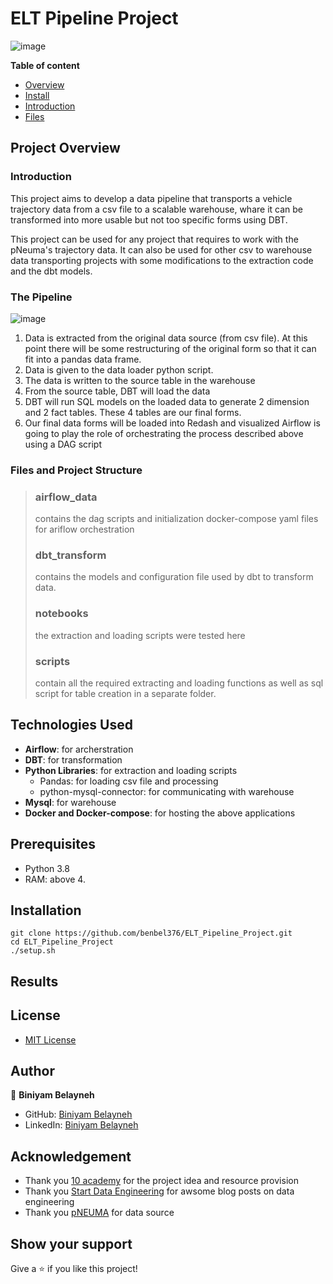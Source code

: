 # ELT Pipeline Project
![image](https://user-images.githubusercontent.com/44437166/180681713-ea7f8116-baf7-41ca-9990-6c69a040b5e0.png)

**Table of content**

- [Overview](#overview)
- [Install](#install)
- [Introduction](#Introduction)
- [Files](#Files)

## Project Overview

### Introduction
This project aims to develop a data pipeline that transports a vehicle trajectory data from a csv file to a scalable warehouse, whare it can be transformed into more usable but not too specific forms using DBT.

This project can be used for any project that requires to work with the pNeuma's trajectory data. It can also be used for other csv to warehouse data transporting projects with some modifications to the extraction code and the dbt models.

### The Pipeline

![image](https://user-images.githubusercontent.com/44437166/180680935-6c8be686-a71a-4894-8b23-805f4ed9b85a.png)

1. Data is extracted from the original data source (from csv file). At this point there will be some restructuring of the original form so that it can fit into a pandas data frame.
2. Data is given to the data loader python script.
3. The data is written to the source table in the warehouse
4. From the source table, DBT will load the data
5. DBT will run SQL models on the loaded data to generate 2 dimension and 2 fact tables. These 4 tables are our final forms.
6. Our final data forms will be loaded into Redash and visualized
Airflow is going to play the role of orchestrating the process described above using a DAG script

### Files and Project Structure
> ### airflow_data
> contains the dag scripts and initialization docker-compose yaml files for ariflow orchestration
> ### dbt_transform
> contains the models and configuration file used by dbt to transform data.
> ### notebooks
> the extraction and loading scripts were tested here
> ### scripts
> contain all the required extracting and loading functions as well as sql script for table creation in a separate folder.


## Technologies Used
- **Airflow**: for archerstration
- **DBT**: for transformation
- **Python Libraries**: for extraction and loading scripts
  - Pandas: for loading csv file and processing
  - python-mysql-connector: for communicating with warehouse
- **Mysql**: for warehouse
- **Docker and Docker-compose**: for hosting the above applications

## Prerequisites
- Python 3.8
- RAM: above 4.
## Installation 

```
git clone https://github.com/benbel376/ELT_Pipeline_Project.git
cd ELT_Pipeline_Project
./setup.sh
```
## Results

## License
- [MIT License](https://www.google.com/url?sa=t&rct=j&q=&esrc=s&source=web&cd=&cad=rja&uact=8&ved=2ahUKEwiMqbrwqaz5AhVPiqQKHa5uCtkQFnoECAYQAQ&url=https%3A%2F%2Fopensource.org%2Flicenses%2FMIT&usg=AOvVaw1MsEPekvPKCIceu2jiRDy4)

## Author

👤 **Biniyam Belayneh**

- GitHub: [Biniyam Belayneh](https://github.com/benbel376)
- LinkedIn: [Biniyam Belayneh](https://www.linkedin.com/in/biniyam-belayneh-demisse-42909617a/)
## Acknowledgement
- Thank you [10 academy](https://www.10academy.org/) for the project idea and resource provision
- Thank you [Start Data Engineering](https://www.google.com/url?sa=t&rct=j&q=&esrc=s&source=web&cd=&cad=rja&uact=8&ved=2ahUKEwjhyZ-gqaz5AhWQ_aQKHbnaAQMQFnoECAgQAQ&url=https%3A%2F%2Fwww.startdataengineering.com%2F&usg=AOvVaw2E27rYT8jytFpiuh4LndRP) for awsome blog posts on data engineering
- Thank you [pNEUMA](https://www.google.com/url?sa=t&rct=j&q=&esrc=s&source=web&cd=&cad=rja&uact=8&ved=2ahUKEwia7NfCqaz5AhULzKQKHfz3BPoQFnoECAYQAw&url=https%3A%2F%2Fopen-traffic.epfl.ch%2F&usg=AOvVaw2UHwEsPYyGaAxHnrblo_bR) for data source
## Show your support

Give a ⭐ if you like this project!
